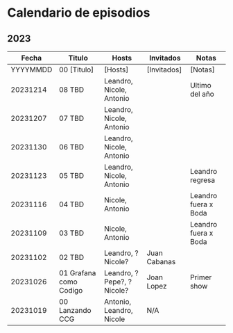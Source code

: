 # Calendario de episodios

## 2023

| Fecha | Titulo | Hosts | Invitados| Notas |
| --- | --- | --- | --- | ---|
| YYYYMMDD | 00 [Titulo] | [Hosts] | [Invitados] | [Notas] |
| 20231214 | 08 TBD | Leandro, Nicole, Antonio | <Invitados> | Ultimo del año |
| 20231207 | 07 TBD | Leandro, Nicole, Antonio | <Invitados> | |
| 20231130 | 06 TBD | Leandro, Nicole, Antonio | <Invitados> | |
| 20231123 | 05 TBD | Leandro, Nicole, Antonio | <Invitados> | Leandro regresa |
| 20231116 | 04 TBD | Nicole, Antonio | <Invitados> | Leandro fuera x Boda |
| 20231109 | 03 TBD | Nicole, Antonio | <Invitados> | Leandro fuera x Boda |
| 20231102 | 02 TBD | Leandro, ?Nicole? | Juan Cabanas | |
| 20231026 | 01 Grafana como Codigo | Leandro, ?Pepe?, ?Nicole? | Joan Lopez | Primer show |
| 20231019 | 00 Lanzando CCG | Antonio, Leandro, Nicole | N/A | |
